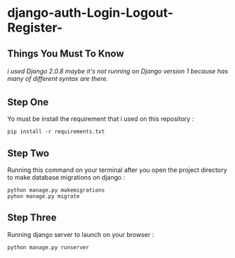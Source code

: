 # django-auth-Login-Logout-Register-

  ## Things You Must To Know  
  ###### i used Django 2.0.8 maybe it's not running on Django version 1 because has many of different syntax are there.
  
  ## Step One  
  Yo must be install the requirement that i used on this repository :  
  ```
  pip install -r requirements.txt  
  ```
  
  ## Step Two
  Running this command on your terminal after you open the project directory to make database migrations on django :  
  ```
  python manage.py makemigrations  
  pyhon manage.py migrate  
  ```
  ## Step Three
  Running django server to launch on your browser :  
  ```
  python manage.py runserver
  ```
  
